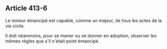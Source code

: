 Article 413-6
----
Le mineur émancipé est capable, comme un majeur, de tous les actes de la vie
civile.

Il doit néanmoins, pour se marier ou se donner en adoption, observer les mêmes
règles que s'il n'était point émancipé.
